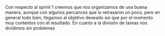 Con respecto al sprint 1 creemos que nos organizamos de una buena manera, aunque con algunos percances que lo retrasaron un poco, pero en general todo bien, llegamos al objetivo deseado así que por el momento muy contentos con el resultado. 
En cuanto a la división de tareas nos dividimos sin problemas